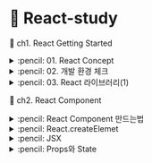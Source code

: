 # :sunflower: React-study
:open_file_folder: ch1. React Getting Started

<details>
<summary> :pencil: 01. React Concept  </summary>
<div markdown="1">

## 01. React Concept 
### :pushpin: React 란 무엇일까?
> React 는 사용자 인터페이스(User Interface)를 만들기 위한 Javascript 라이브러리이다. <br>
> React 를 이해하기 위해 DOM(Document Object Model)을 알아야한다. <br>
> DOM 은 자바스크립트에서 HTML에 접근할 수 있도록 요소들을 객체화하여 사용할 수 있도록 한다.<br>
> DOM은 HTML이나 XML 문서의 interface 이다.
### :pushpin: Virtual DOM
가상 DOM은 DOM이 생성되기 전, 이전 상태 값과 수정사항을 비교하여 달라진 부분만 DOM 에게 한번에 전달하여 한번만 렌더링을 진행한다.
### :pushpin: Why virtual DOM?
- DOM 을 직접 제어하는 경우
    - 바뀐 부분만 정확히 바꿔야 한다.
- DOM을 직접 제어하지 않는 경우
    - 가상의 돔 트리를 사용해서,
    - 이전 상태를 비교하여, 
    - 바뀐 부분을 찾아내서 자동으로 바꾼다.
### :pushpin: 컴포넌트
- React는 UI를 여러 컴포넌트로 만들어 사용하므로 재사용성이 높다.
- 프로젝트가 복잡해지더라도 코드 유지보수 및 관리에 용이하다.
</div>
</details>

<details>
<summary> :pencil: 02. 개발 환경 체크  </summary>
<div markdown="1">

## 필요한 개발환경
- Node.js
    - installer
    - nvm
- Browser (Chrome)
- Git
- VSCode
</div>
</details>

<details>
<summary> :pencil: 03. React 라이브러리(1)  </summary>
<div markdown="1">

## 리액트가 하는 일
리액트의 핵심 모듈 2개로 리액트가 하는 일 알아보기
### :one: 리액트 컴포넌트 => HTMLElement 연결하기
"만들어진 리액트 컴포넌트"를 실제 HTMLElement에 연결할 때 ReactDOM 라이브러리를 이용한다.
```js
import ReactDOM from 'react-dom';
```
### :two: 리액트 컴포넌트 만들기
```js
import React from 'react';
```
## 파일 생성 예제
### :one: 프로젝트 시작하기
```
$ npm init -y
$ npx serve
```
### :two: index.html 파일 생성
[CDN 링크](https://reactjs.org/docs/cdn-links.html)
위 사이트에 접속하여 링크를 body 부분에 추가해준다
- index.html
```html
<body>
    <script crossorigin src="https://unpkg.com/react@18/umd/react.development.js"></script>
    <script crossorigin src="https://unpkg.com/react-dom@18/umd/react-dom.development.js"></script>
</body>
```

</div>
</details>





:open_file_folder: ch2. React Component

<details>
<summary> :pencil: React Component 만드는법  </summary>
<div markdown="1">

## React Component 만드는법 - 2가지
### class 컴포넌트
```js
import React from 'react';

// 정의
class ClassComponent extends React.Component {
    render() { 
        // 항상 return 해주어야 한다.
        return (<div>Hello</div>);
    }
}

// 사용
ReactDom.render(
    <ClassComponent />,
    document.querySelector('#root')
)
```

### function 컴포넌트
```js
import React from 'react';

// 정의 1
function FunctionComponent() {
    return <div>Hello</div>;
}
// 사용
ReactDOM.render(<FunctionComponent />, document.querySelector('#root'))

// 정의 2
const FunctionComponent = () => <div>Hello</div>;

// 사용
ReactDOM.render(<FunctionComponent />, document.querySelector('#root'))
```
</div>
</details>

<details>
<summary> :pencil: React.createElemet  </summary>
<div markdown="1">

## React.createElemet
사용형태
```js
React.createElemet(
    type, // 태그 이름 문자열 | 리액트 컴포넌트 | React.Fragment
    [props], // 리액트 컴포넌트에 넣어주는 데이터 객체
    [...children] // 자식으로 넣어주는 요소들
);
```
:one: 태그 이름 문자열 type
```html
<div id="root"></div>
<script type="text/javascript">
    ReactDOM.render(
        React.createElement("h1", null, `type 이 "태그 이름 문자열" 입니다.`),
        document.querySelector("#root")
    );
</script>
```
:two: 리액트 컴포넌트 type
```html
<div id="root"></div>
<script type="text/javascript">
    const Component = () => {
        return React.createElement("p", null, `type이 "React 컴포넌트" 입니다.`)
    }

    // <Component></Component> => <Component /> => <p>type이 "React 컴포넌트" 입니다.</p>
    ReactDOM.render(
        React.createElement(Component, null, null),
        document.querySelector("#root")
    );
</script>
```
:three: React.Fragment
```html
<div id="root"></div>
<script type="text/javascript">
    ReactDOM.render(
        React.createElement(
            React.Fragment,
            null,
            `type 이 "React Fragment" 입니다.`
        ),
        document.querySelector("#root")
    );
</script>
```
</div>
</details>

<details>
<summary> :pencil: JSX  </summary>
<div markdown="1">

## JSX
복잡한 코드를 순수하게 실행할 수 있는 자바스크립트로 변환하는 과정이 필요하다.<br>
JSX 문법으로 작성된 코드는 순수한 JavaScript로 컴파일 하여 사용한다. <br>
이는 `babel` 에 의해 진행된다.
[babel 사이트](https://babeljs.io/)
아래의 코드를 추가해주면 자동으로 변환한다.
```html
<script src="https://unpkg.com/@babel/standalone/babel.min.js"></script>

<div id="root"></div>
<script type="text/babel">
    ReactDOM.render(
        <div>
            <div>
                <h1>주제</h1>
                <ul>
                    <li>React</li>
                    <li>Vue</li>
                </ul>
            </div>
        </div>,
        document.querySelector("#root")
    );
</script>
```

### JSX를 사용하는 이유
- React.createElement VS JSX
    - JSX가 가독성이 엄청 좋음
- babel 과 같은 컴파일 과정에서 문법적 오류를 인지하기 쉬움
### JSX 문법
- 최상위 요소가 하나여야 합니다.
- 최상위 요소 리턴하는 경우, () 로 감싸야 합니다.
- 자식들을 바로 랜더링하고 싶으면, <>자식들</>를 사용합니다. => Fragment
- 자바스크립트 표현식을 사용하려면, {표현식} 를 이용합니다.
- if 문은 사용할 수 없습니다.  
    - 삼항 연산자 혹은 &&를 사용합니다.
- style 을 이용해 인라인 스타일링이 가능합니다.
- class 대신 className 을 사용해 class 를 적용할 수 있습니다.
</div>
</details>

<details>
<summary> :pencil: Props와 State  </summary>
<div markdown="1">

## Props와 State
- Props는 컴포넌트 외부에서 컴포넌트에게 주는 데이터 입니다.
- State 는 컴포넌트 내부에서 변경할 수 있는 데이터 입니다.
- 둗다 변경이 발생하면, 랜더가 다시 일어날 수 있습니다.

## Render 함수
Props 와 State 를 바탕으로 컴포넌트를 그립니다. <br>
그리고 Props와 state가 변경되면, 컴포넌트를 다시 그립니다. <br>
컴포넌트를 그리는 방법을 기술하는 함수가 랜더합수 입니다.
</div>
</details>
